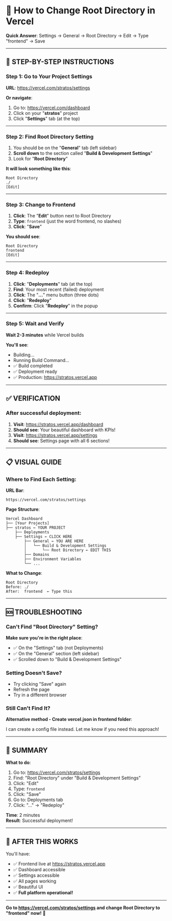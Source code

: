 # 📂 How to Change Root Directory in Vercel

**Quick Answer**: Settings → General → Root Directory → Edit → Type "frontend" → Save

---

## 🎯 **STEP-BY-STEP INSTRUCTIONS**

### Step 1: Go to Your Project Settings

**URL**: https://vercel.com/stratos/settings

**Or navigate**:
1. Go to: https://vercel.com/dashboard
2. Click on your "**stratos**" project
3. Click "**Settings**" tab (at the top)

---

### Step 2: Find Root Directory Setting

1. You should be on the "**General**" tab (left sidebar)
2. **Scroll down** to the section called "**Build & Development Settings**"
3. Look for "**Root Directory**"

**It will look something like this**:
```
Root Directory
./
[Edit]
```

---

### Step 3: Change to Frontend

1. **Click**: The "**Edit**" button next to Root Directory
2. **Type**: `frontend` (just the word frontend, no slashes)
3. **Click**: "**Save**"

**You should see**:
```
Root Directory
frontend
[Edit]
```

---

### Step 4: Redeploy

1. **Click**: "**Deployments**" tab (at the top)
2. **Find**: Your most recent (failed) deployment
3. **Click**: The "**...**" menu button (three dots)
4. **Click**: "**Redeploy**"
5. **Confirm**: Click "**Redeploy**" in the popup

---

### Step 5: Wait and Verify

**Wait 2-3 minutes** while Vercel builds

**You'll see**:
- Building...
- Running Build Command...
- ✅ Build completed
- ✅ Deployment ready
- ✅ Production: https://stratos.vercel.app

---

## ✅ **VERIFICATION**

### After successful deployment:

1. **Visit**: https://stratos.vercel.app/dashboard
2. **Should see**: Your beautiful dashboard with KPIs!
3. **Visit**: https://stratos.vercel.app/settings
4. **Should see**: Settings page with all 6 sections!

---

## 📋 **VISUAL GUIDE**

### Where to Find Each Setting:

**URL Bar**:
```
https://vercel.com/stratos/settings
```

**Page Structure**:
```
Vercel Dashboard
├── [Your Projects]
├── stratos ← YOUR PROJECT
    ├── Deployments
    ├── Settings ← CLICK HERE
        ├── General ← YOU ARE HERE
        │   └── Build & Development Settings
        │       └── Root Directory ← EDIT THIS
        ├── Domains
        ├── Environment Variables
        └── ...
```

**What to Change**:
```
Root Directory
Before: ./
After:  frontend  ← Type this
```

---

## 🆘 **TROUBLESHOOTING**

### Can't Find "Root Directory" Setting?

**Make sure you're in the right place**:
- ✅ On the "Settings" tab (not Deployments)
- ✅ On the "General" section (left sidebar)
- ✅ Scrolled down to "Build & Development Settings"

### Setting Doesn't Save?

- Try clicking "Save" again
- Refresh the page
- Try in a different browser

### Still Can't Find It?

**Alternative method - Create vercel.json in frontend folder**:

I can create a config file instead. Let me know if you need this approach!

---

## 🎯 **SUMMARY**

**What to do**:
1. Go to: https://vercel.com/stratos/settings
2. Find: "Root Directory" under "Build & Development Settings"
3. Click: "Edit"
4. Type: `frontend`
5. Click: "Save"
6. Go to: Deployments tab
7. Click: "..." → "Redeploy"

**Time**: 2 minutes  
**Result**: Successful deployment!

---

## 🚀 **AFTER THIS WORKS**

You'll have:
- ✅ Frontend live at https://stratos.vercel.app
- ✅ Dashboard accessible
- ✅ Settings accessible
- ✅ All pages working
- ✅ Beautiful UI
- ✅ **Full platform operational!**

---

**Go to https://vercel.com/stratos/settings and change Root Directory to "frontend" now!** 🚀

